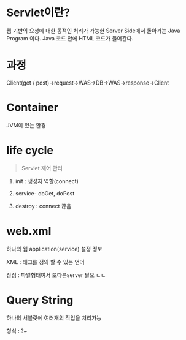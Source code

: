 # Servlet이란?

웹 기반의 요청에 대한 동적인 처리가 가능한 Server Side에서 돌아가는 Java Program 이다.
Java 코드 안에 HTML 코드가 들어간다.



# 과정

Client(get / post)->request->WAS->DB->WAS->response->Client



# Container

JVM이 있는 환경



# life cycle

> Servlet 제어 관리

1. init : 생성자 역할(connect)

2. service- doGet, doPost

3. destroy : connect 끊음



# web.xml 

하나의 웹 application(service) 설정 정보

XML : 태그를 정의 할 수 있는 언어

장점 : 파일형태여서 또다른server 필요 ㄴㄴ



# Query String

하나의 서블릿에 여러개의 작업을 처리가능

형식 : ?~
